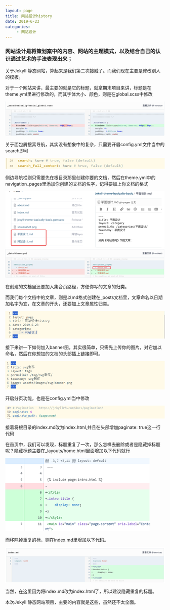 ```yaml
---
layout: page
title: 网站设计history
date: 2019-6-23
categories:
     - 网站设计
---
```


### 网站设计是将策划案中的内容、网站的主题模式，以及结合自己的认识通过艺术的手法表现出来；

关于Jekyll 静态网站，算起来是我们第二次接触了。而我们现在主要是修改别人的模板。

对于一个网站来讲，最主要的就是它的标题，就拿期末项目来讲，标题是在theme.yml里进行修改的，而其字体大小、颜色，则是在global.scss中修改

<img src="/assets/images/global.png">

关于面包屑搜索导航，其实没有想象中的复杂，只需要开启config.yml文件当中的search即可

<img src="/assets/images/true.png">

侧边导航栏则只需要先在根目录那里创建你要的文档，然后在theme.yml中的navigation_pages里添加你创建的文档的名字，记得要加上你文档的格式

<img src="/assets/images/theme.png">

<img src="/assets/images/data.png">

在创建的文档里还要加入集合页路径，方便你写的文章的归类。

而我们每个文档中的文章，则是以md格式创建在_posts文档里，文章命名以日期加名字为宜，在文章的开头，还要加上文章属性归类。

<img src="/assets/images/history.png">

接下来讲一下如何加入banner图，其实很简单，只需先上传你的图片，对它加以命名，然后在你想加的文档的头部插上链接即可。

<img src="/assets/images/zhizuosvg.png">

开启分页功能，也是在config.yml当中修改

<img src="/assets/images/fenye.png">

接着将根目录的index.md改为index.html,并且在头部增加paginate: true这一行代码

在首页中，我们可以发现，标题重复了一次，那么怎样去删除或者是隐藏掉标题呢？隐藏标题主要在_layouts/home.html里面增加以下代码就行

<img src="/assets/images/yincang.png">

而移除掉重复的标，则在index.md里增加以下代码。

<img src="/assets/images/yichu.png">

当然，在这里因为将index.md改为index.html了，所以建议隐藏重复的标题。

本次Jekyll 静态网站项目，主要的内容就是这些，虽然还不太全面。

